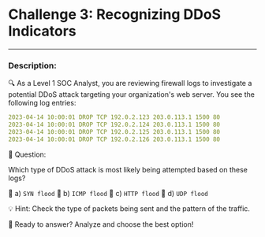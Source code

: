 
# **Challenge 3: Recognizing DDoS Indicators**

---

### **Description:**

🔍 As a Level 1 SOC Analyst, you are reviewing firewall logs to investigate a potential DDoS attack targeting your organization's web server. You see the following log entries:

```yaml
2023-04-14 10:00:01 DROP TCP 192.0.2.123 203.0.113.1 1500 80
2023-04-14 10:00:01 DROP TCP 192.0.2.124 203.0.113.1 1500 80
2023-04-14 10:00:01 DROP TCP 192.0.2.125 203.0.113.1 1500 80
2023-04-14 10:00:01 DROP TCP 192.0.2.126 203.0.113.1 1500 80
```

🤔 Question:

Which type of DDoS attack is most likely being attempted based on these logs?

🔘 a) ```SYN flood```
🔘 b) ```ICMP flood```
🔘 c) ```HTTP flood```
🔘 d) ```UDP flood```

💡 Hint: Check the type of packets being sent and the pattern of the traffic.

🚀 Ready to answer? Analyze and choose the best option!

